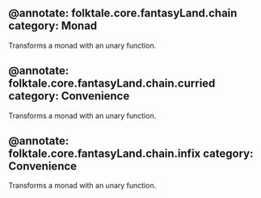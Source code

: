 @annotate: folktale.core.fantasyLand.chain
category: Monad
---
Transforms a monad with an unary function.


@annotate: folktale.core.fantasyLand.chain.curried
category: Convenience
---
Transforms a monad with an unary function.


@annotate: folktale.core.fantasyLand.chain.infix
category: Convenience
---
Transforms a monad with an unary function.
